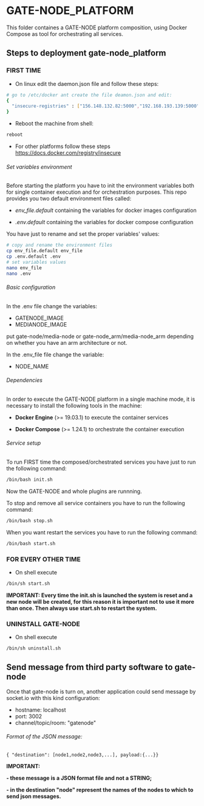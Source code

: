 # GATE-NODE_PLATFORM #

This folder containes a GATE-NODE platform composition, using Docker Compose as tool for orchestrating all services.

## Steps to deployment gate-node_platform
### FIRST TIME

- On linux edit the daemon.json file and follow these steps:
```bash
# go to /etc/docker ant create the file deamon.json and edit:
{
  "insecure-registries" : ["156.148.132.82:5000","192.168.193.139:5000"]
}
```
- Reboot the machine from shell:
```bash
reboot
```
- For other platforms follow these steps https://docs.docker.com/registry/insecure

###### Set variables environment

Before starting the platform you have to init the environment variables both for single container execution and for orchestration purposes.
This repo provides you two default environment files called:

* _env_file.default_ containing the variables for docker images configuration

* _.env.default_ containing the variables for docker compose configuration


You have just to rename and set the proper variables' values:
```bash
# copy and rename the environment files
cp env_file.default env_file
cp .env.default .env
# set variables values
nano env_file
nano .env
```
###### Basic configuration

In the .env file change the variables:

- GATENODE_IMAGE
- MEDIANODE_IMAGE

put gate-node/media-node or gate-node_arm/media-node_arm depending on whether you have an arm architecture or not.

In the .env_file file change the variable:

- NODE_NAME

###### Dependencies

In order to execute the GATE-NODE platform in a single machine mode, it is necessary to install the following tools in the machine:

* __Docker Engine__ (>= 19.03.1) to execute the container services

* __Docker Compose__ (>= 1.24.1) to orchestrate the container execution


###### Service setup

To run FIRST time the composed/orchestrated services you have just to run the following command:
```bash
/bin/bash init.sh
```

Now the GATE-NODE and whole plugins are runnning.

To stop and remove all service containers you have to run the following command:
```bash
/bin/bash stop.sh
```

When you want restart the services you have to run the following command: 
```bash
/bin/bash start.sh
```

### FOR EVERY OTHER TIME
-   On shell execute
```bash
/bin/sh start.sh
```

__IMPORTANT: Every time the init.sh is launched the system is reset and a new node will be created, for this reason it is important not to use it more than once. Then always use start.sh to restart the system.__

### UNINSTALL GATE-NODE 

-   On shell execute
```bash
/bin/sh uninstall.sh
```

## Send message from third party software to gate-node

Once that gate-node is turn on, another application could send message by socket.io with this kind configuration:

 * hostname: localhost
 * port: 3002
 * channel/topic/room: "gatenode"  

###### Format of the JSON message:
```
{ "destination": [node1,node2,node3,...], payload:{...}}
```

__IMPORTANT:__

__- these message is a JSON format file and not a STRING;__

__- in the destination "node" represent the names of the nodes to which to send json messages.__

